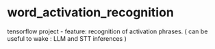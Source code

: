 # word_activation_recognition
tensorflow project - feature: recognition of activation phrases. ( can be useful to wake : LLM and STT inferences )
